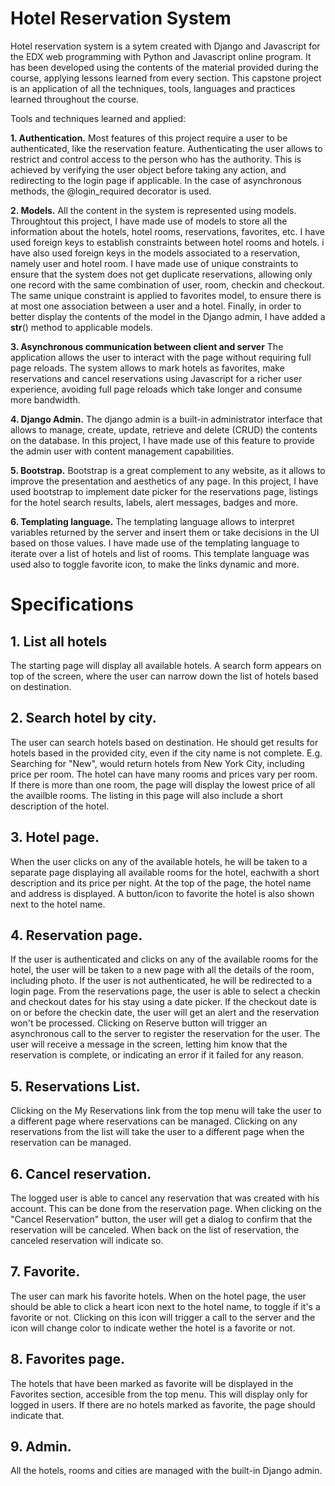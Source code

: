# Hotel Reservation System

Hotel reservation system is a sytem created with Django and Javascript for the EDX web programming with Python and Javascript online program. It has been developed using the contents of the material provided during the course, applying lessons learned from every section. This capstone project is an application of all the techniques, tools, languages and practices learned throughout the course.

Tools and techniques learned and applied:

**1. Authentication.**
Most features of this project require a user to be authenticated, like the reservation feature. Authenticating the user allows to restrict and control access to the person who has the authority. This is achieved by verifying the user object before taking any action, and redirecting to the login page if applicable. In the case of asynchronous methods, the @login_required decorator is used.
 
**2. Models.**
All the content in the system is represented using models. Throughtout this project, I have made use of models to store all the information about the hotels, hotel rooms, reservations, favorites, etc. I have used foreign keys to establish constraints between hotel rooms and hotels. i have also used foreign keys in the models associated to a reservation, namely user and hotel room. I have made use of unique constraints to ensure that the system does not get duplicate reservations, allowing only one record with the same combination of user, room, checkin and checkout. The same unique constraint is applied to favorites model, to ensure there is at most one association between a user and a hotel. Finally, in order to better display the contents of the model in the Django admin, I have added a __str__() method to applicable models.

**3. Asynchronous communication between client and server** 
The application allows the user to interact with the page without requiring full page reloads. The system allows to mark hotels as favorites, make reservations and cancel reservations using Javascript for a richer user experience, avoiding full page reloads which take longer and consume more bandwidth.

**4. Django Admin.**
 The django admin is a built-in administrator interface that allows to manage, create, update, retrieve and delete (CRUD) the contents on the database. In this project, I have made use of this feature to provide the admin user with content management capabilities.

**5. Bootstrap.**
 Bootstrap is a great complement to any website, as it allows to improve the presentation and aesthetics of any page. In this project, I have used bootstrap to implement date picker for the reservations page, listings for the hotel search results, labels, alert messages, badges and more.

**6. Templating language.**
The templating language allows to interpret variables returned by the server and insert them or take decisions in the UI based on those values. I have made use of the templating language to iterate over a list of hotels and list of rooms. This template language was used also to toggle favorite icon, to make the links dynamic and more.


# Specifications

## 1. List all hotels

The starting page will display all available hotels. A search form appears on top of the screen, where the user can narrow down the list of hotels based on destination.

## 2. Search hotel by city.

The user can search hotels based on destination. He should get results for hotels based in the provided city, even if the city name is not complete. E.g. Searching for "New", would return hotels from New York City, including price per room. The hotel can have many rooms and prices vary per room. If there is more than one room, the page will display the lowest price of all the availble rooms. The listing in this page will also include a short description of the hotel.

## 3. Hotel page.

When the user clicks on any of the available hotels, he will be taken to a separate page displaying all available rooms for the hotel, eachwith a short description and its price per night. At the top of the page, the hotel name and address is displayed. A button/icon to favorite the hotel is also shown next to the hotel name.

## 4. Reservation page.

If the user is authenticated and clicks on any of the available rooms for the hotel, the user will be taken to a new page with all the details of the room, including photo. If the user is not authenticated, he will be redirected to a login page. From the reservations page, the user is able to select a checkin and checkout dates for his stay using a date picker. If the checkout date is on or before the checkin date, the user will get an alert and the reservation won't be processed. Clicking on Reserve button will trigger an asynchronous call to the server to register the reservation for the user. The user will receive a message in the screen, letting him know that the reservation is complete, or indicating an error if it failed for any reason.

## 5. Reservations List.

Clicking on the My Reservations link from the top menu will take the user to a different page where reservations can be managed. Clicking on any reservations from the list will take the user to a different page when the reservation can be managed.

## 6. Cancel reservation.

The logged user is able to cancel any reservation that was created with his account. This can be done from the reservation page.  When clicking on the "Cancel Reservation" button, the user will get a dialog to confirm that the reservation will be canceled. When back on the list of reservation, the canceled reservation will indicate so.

## 7. Favorite.

The user can mark his favorite hotels. When on the hotel page, the user should be able to click a heart icon next to the hotel name, to toggle if it's a favorite or not. Clicking on this icon will trigger a call to the server and the icon will change color to indicate wether the hotel is a favorite or not.

## 8. Favorites page.

The hotels that have been marked as favorite will be displayed in the Favorites section, accesible from the top menu. This will display only for logged in users. If there are no hotels marked as favorite, the page should indicate that.

## 9. Admin.

All the hotels, rooms and cities are managed with the built-in Django admin. 
